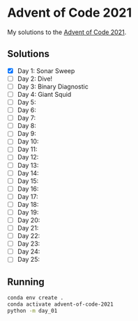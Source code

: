 # Advent of Code 2021

My solutions to the [Advent of Code 2021][advent-of-code].

## Solutions

- [x] Day 1: Sonar Sweep
- [ ] Day 2: Dive!
- [ ] Day 3: Binary Diagnostic
- [ ] Day 4: Giant Squid
- [ ] Day 5:
- [ ] Day 6:
- [ ] Day 7:
- [ ] Day 8:
- [ ] Day 9:
- [ ] Day 10:
- [ ] Day 11:
- [ ] Day 12:
- [ ] Day 13:
- [ ] Day 14:
- [ ] Day 15:
- [ ] Day 16:
- [ ] Day 17:
- [ ] Day 18:
- [ ] Day 19:
- [ ] Day 20:
- [ ] Day 21:
- [ ] Day 22:
- [ ] Day 23:
- [ ] Day 24:
- [ ] Day 25:

## Running

```sh
conda env create .
conda activate advent-of-code-2021
python -m day_01
```

[advent-of-code]: https://adventofcode.com/2021

